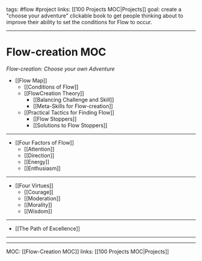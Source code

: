 tags: #flow #project 
links: [[100 Projects MOC|Projects]]
goal: create a "choose your adventure" clickable book to get people thinking about to improve their ability to set the conditions for Flow to occur.


---
# Flow-creation MOC
*Flow-creation: Choose your own Adventure*

- [[Flow Map]]
	- [[Conditions of Flow]]
	- [[FlowCreation Theory]]
		- [[Balancing Challenge and Skill]]
		- [[Meta-Skills for Flow-creation]]
	- [[Practical Tactics for Finding Flow]]
		- [[Flow Stoppers]]
		- [[Solutions to Flow Stoppers]]	

---

- [[Four Factors of Flow]]
	- [[Attention]]
	- [[Direction]]
	- [[Energy]]
	- [[Enthusiasm]]

---

- [[Four Virtues]]
	- [[Courage]]
	- [[Moderation]]
	- [[Morality]]
	- [[Wisdom]]

---

- [[The Path of Excellence]]

---
---
MOC: [[Flow-Creation MOC]]
links: [[100 Projects MOC|Projects]]